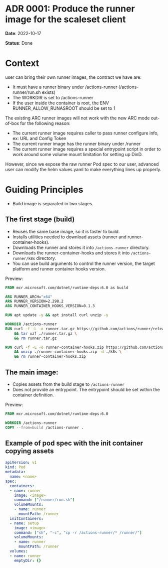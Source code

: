 # ADR 0001: Produce the runner image for the scaleset client
**Date**: 2022-10-17

**Status**: Done

# Context

user can bring their own runner images, the contract we have are:
- It must have a runner binary under /actions-runner (/actions-runner/run.sh exists)
- The WORKDIR is set to /actions-runner
- If the user inside the container is root, the ENV RUNNER_ALLOW_RUNASROOT should be set to 1

The existing ARC runner images will not work with the new ARC mode out-of-box for the following reason:

- The current runner image requires caller to pass runner configure info, ex: URL and Config Token
- The current runner image has the runner binary under /runner
- The current runner image requires a special entrypoint script in order to work around some volume mount limitation for setting up DinD.

However, since we expose the raw runner Pod spec to our user, advanced user can modify the helm values.yaml to make everything lines up properly.

# Guiding Principles

- Build image is separated in two stages.

## The first stage (build)
- Reuses the same base image, so it is faster to build.
- Installs utilities needed to download assets (runner and runner-container-hooks).
- Downloads the runner and stores it into `/actions-runner` directory.
- Downloads the runner-container-hooks and stores it into `/actions-runner/k8s` directory.
- You can use build arguments to control the runner version, the target platform and runner container hooks version.

Preview:

```Dockerfile
FROM mcr.microsoft.com/dotnet/runtime-deps:6.0 as build

ARG RUNNER_ARCH="x64"
ARG RUNNER_VERSION=2.298.2
ARG RUNNER_CONTAINER_HOOKS_VERSION=0.1.3

RUN apt update -y && apt install curl unzip -y

WORKDIR /actions-runner
RUN curl -f -L -o runner.tar.gz https://github.com/actions/runner/releases/download/v${RUNNER_VERSION}/actions-runner-linux-${RUNNER_ARCH}-${RUNNER_VERSION}.tar.gz \
    && tar xzf ./runner.tar.gz \
    && rm runner.tar.gz

RUN curl -f -L -o runner-container-hooks.zip https://github.com/actions/runner-container-hooks/releases/download/v${RUNNER_CONTAINER_HOOKS_VERSION}/actions-runner-hooks-k8s-${RUNNER_CONTAINER_HOOKS_VERSION}.zip \
    && unzip ./runner-container-hooks.zip -d ./k8s \
    && rm runner-container-hooks.zip
```

## The main image:
- Copies assets from the build stage to `/actions-runner`
- Does not provide an entrypoint. The entrypoint should be set within the container definition.

Preview:

```Dockerfile
FROM mcr.microsoft.com/dotnet/runtime-deps:6.0

WORKDIR /actions-runner
COPY --from=build /actions-runner .
```

## Example of pod spec with the init container copying assets
```yaml
apiVersion: v1
kind: Pod
metadata:
  name: <name>
spec:
  containers:
  - name: runner
    image: <image>
    command: ["/runner/run.sh"]
    volumeMounts:
    - name: runner
      mountPath: /runner
  initContainers:
  - name: setup
    image: <image> 
    command: ["sh", "-c", "cp -r /actions-runner/* /runner/"]
    volumeMounts:
    - name: runner
      mountPath: /runner
  volumes:
  - name: runner
    emptyDir: {}
```
